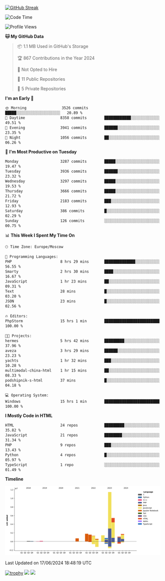 [![GitHub Streak](https://github-readme-streak-stats.herokuapp.com/?user=yogik10)](https://git.io/streak-stats)
<!--START_SECTION:waka-->
![Code Time](http://img.shields.io/badge/Code%20Time-612%20hrs%2030%20mins-blue)

![Profile Views](http://img.shields.io/badge/Profile%20Views-0-blue)

**🐱 My GitHub Data** 

> 📦 1.1 MB Used in GitHub's Storage 
 > 
> 🏆 867 Contributions in the Year 2024
 > 
> 🚫 Not Opted to Hire
 > 
> 📜 11 Public Repositories 
 > 
> 🔑 5 Private Repositories 
 > 
**I'm an Early 🐤** 

```text
🌞 Morning                3526 commits        █████░░░░░░░░░░░░░░░░░░░░   20.89 % 
🌆 Daytime                8358 commits        ████████████░░░░░░░░░░░░░   49.51 % 
🌃 Evening                3941 commits        ██████░░░░░░░░░░░░░░░░░░░   23.35 % 
🌙 Night                  1056 commits        ██░░░░░░░░░░░░░░░░░░░░░░░   06.26 % 
```
📅 **I'm Most Productive on Tuesday** 

```text
Monday                   3287 commits        █████░░░░░░░░░░░░░░░░░░░░   19.47 % 
Tuesday                  3936 commits        ██████░░░░░░░░░░░░░░░░░░░   23.32 % 
Wednesday                3297 commits        █████░░░░░░░░░░░░░░░░░░░░   19.53 % 
Thursday                 3666 commits        █████░░░░░░░░░░░░░░░░░░░░   21.72 % 
Friday                   2183 commits        ███░░░░░░░░░░░░░░░░░░░░░░   12.93 % 
Saturday                 386 commits         █░░░░░░░░░░░░░░░░░░░░░░░░   02.29 % 
Sunday                   126 commits         ░░░░░░░░░░░░░░░░░░░░░░░░░   00.75 % 
```


📊 **This Week I Spent My Time On** 

```text
🕑︎ Time Zone: Europe/Moscow

💬 Programming Languages: 
PHP                      8 hrs 29 mins       ██████████████░░░░░░░░░░░   56.55 % 
Smarty                   2 hrs 30 mins       ████░░░░░░░░░░░░░░░░░░░░░   16.67 % 
JavaScript               1 hr 23 mins        ██░░░░░░░░░░░░░░░░░░░░░░░   09.31 % 
Text                     28 mins             █░░░░░░░░░░░░░░░░░░░░░░░░   03.20 % 
JSON                     23 mins             █░░░░░░░░░░░░░░░░░░░░░░░░   02.56 % 

🔥 Editors: 
PhpStorm                 15 hrs 1 min        █████████████████████████   100.00 % 

🐱‍💻 Projects: 
hermes                   5 hrs 42 mins       █████████░░░░░░░░░░░░░░░░   37.96 % 
aveza                    3 hrs 29 mins       ██████░░░░░░░░░░░░░░░░░░░   23.23 % 
yachts                   1 hr 32 mins        ███░░░░░░░░░░░░░░░░░░░░░░   10.28 % 
multimodal-china-html    1 hr 15 mins        ██░░░░░░░░░░░░░░░░░░░░░░░   08.33 % 
podshipnik-s-html        37 mins             █░░░░░░░░░░░░░░░░░░░░░░░░   04.18 % 

💻 Operating System: 
Windows                  15 hrs 1 min        █████████████████████████   100.00 % 
```

**I Mostly Code in HTML** 

```text
HTML                     24 repos            █████████░░░░░░░░░░░░░░░░   35.82 % 
JavaScript               21 repos            ████████░░░░░░░░░░░░░░░░░   31.34 % 
PHP                      9 repos             ███░░░░░░░░░░░░░░░░░░░░░░   13.43 % 
Python                   4 repos             █░░░░░░░░░░░░░░░░░░░░░░░░   05.97 % 
TypeScript               1 repo              ░░░░░░░░░░░░░░░░░░░░░░░░░   01.49 % 
```



**Timeline**

![Lines of Code chart](https://raw.githubusercontent.com/Yogik10/Yogik10/main/assets/bar_graph.png)


 Last Updated on 17/06/2024 18:48:19 UTC
<!--END_SECTION:waka-->
[![trophy](https://github-profile-trophy.vercel.app/?username=yogik10)](https://github.com/ryo-ma/github-profile-trophy)
![](https://github-profile-summary-cards.vercel.app/api/cards/profile-details?username=yogik10&theme=solarized_dark)
![](https://github-profile-summary-cards.vercel.app/api/cards/most-commit-language?username=yogik10&theme=solarized_dark)


